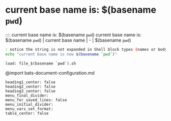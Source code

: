 # current base name is: $(basename `pwd`)
:::: current base name is: $(basename `pwd`)
current base name is: $(basename `pwd`)
| current base name
| -
| $(basename `pwd`)
```bash
: notice the string is not expanded in Shell block types (names or body).
echo "current base name is now $(basename `pwd`)"
```
```link
load: file_$(basename `pwd`).sh
```
@import bats-document-configuration.md
```opts :(document_opts)
heading1_center: false
heading2_center: false
heading3_center: false
menu_final_divider:
menu_for_saved_lines: false
menu_initial_divider:
menu_vars_set_format:
table_center: false
```